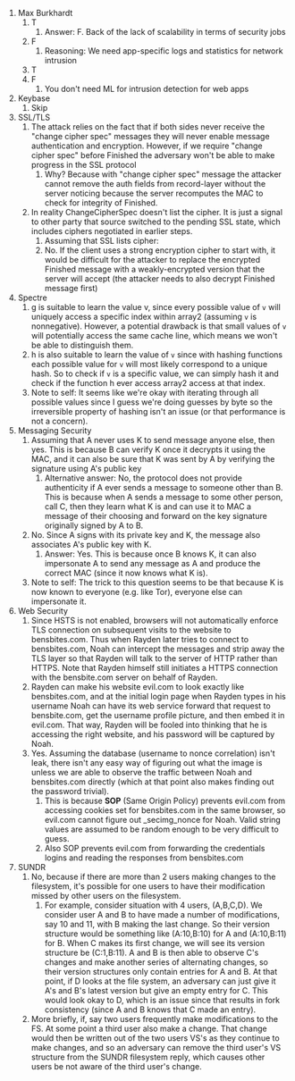 1. Max Burkhardt
   1. T
      1. Answer: F. Back of the lack of scalability in terms of security jobs
   2. F
      1. Reasoning: We need app-specific logs and statistics for network intrusion
   3. T
   4. F
      1. You don't need ML for intrusion detection for web apps
2. Keybase
   1. Skip
3. SSL/TLS
   1. The attack relies on the fact that if both sides never receive the "change cipher spec" messages they will never enable message authentication and encryption. However, if we require "change cipher spec" before Finished the adversary won't be able to make progress in the SSL protocol
      1. Why? Because with "change cipher spec" message the attacker cannot remove the auth fields from record-layer without the server noticing because the server recomputes the MAC to check for integrity of Finished.
   2. In reality ChangeCipherSpec doesn't list the cipher. It is just a signal to other party that source switched to the pending SSL state, which includes ciphers negotiated in earlier steps.   
      1. Assuming that SSL lists cipher:
      2. No. If the client uses a strong encryption cipher to start with, it would be difficult for the attacker to replace the encrypted Finished message with a weakly-encrypted version that the server will accept (the attacker needs to also decrypt Finished message first)
4. Spectre
   1. g is suitable to learn the value v, since every possible value of `v` will uniquely access a specific index within array2 (assuming `v` is nonnegative). However, a potential drawback is that small values of `v` will potentially access the same cache line, which means we won't be able to distinguish them.
   2. h is also suitable to learn the value of `v` since with hashing functions each possible value for `v` will most likely correspond to a unique hash. So to check if `v` is a specific value, we can simply hash it and check if the function h ever access array2 access at that index.
   3. Note to self: It seems like we're okay with iterating through all possible values since I guess we're doing guesses by byte so the irreversible property of hashing isn't an issue (or that performance is not a concern).
5. Messaging Security
   1. Assuming that A never uses K to send message anyone else, then yes. This is because B can verify K once it decrypts it using the MAC, and it can also be sure that K was sent by A by verifying the signature using A's public key
      1. Alternative answer: No, the protocol does not provide authenticity if A ever sends a message to someone other than B. This is because when A sends a message to some other person, call C, then they learn what K is and can use it to MAC a message of their choosing and forward on the key signature originally signed by A to B.
   2. No. Since A signs with its private key and K, the message also associates A's public key with K.
      1. Answer: Yes. This is because once B knows K, it can also impersonate A to send any message as A and produce the correct MAC (since it now knows what K is).
   3. Note to self: The trick to this question seems to be that because K is now known to everyone (e.g. like Tor), everyone else can impersonate it.
6. Web Security
   1. Since HSTS is not enabled, browsers will not automatically enforce TLS connection on subsequent visits to the website to bensbites.com. Thus when Rayden later tries to connect to bensbites.com, Noah can intercept the messages and strip away the TLS layer so that Rayden will talk to the server of HTTP rather than HTTPS. Note that Rayden himself still initiates a HTTPS connection with the bensbite.com server on behalf of Rayden.
   2. Rayden can make his website evil.com to look exactly like bensbites.com, and at the initial login page when Rayden types in his username Noah can have its web service forward that request to bensbite.com, get the username profile picture, and then embed it in evil.com. That way, Rayden will be fooled into thinking that he is accessing the right website, and his password will be captured by Noah.
   3. Yes. Assuming the database (username to nonce correlation) isn't leak, there isn't any easy way of figuring out what the image is unless we are able to observe the traffic between Noah and bensbites.com directly (which at that point also makes finding out the password trivial). 
      1. This is because **SOP** (Same Origin Policy) prevents evil.com from accessing cookies set for bensbites.com in the same browser, so evil.com cannot figure out _secimg_nonce for Noah. Valid string values are assumed to be random enough to be very difficult to guess. 
      2. Also SOP prevents evil.com from forwarding the credentials logins and reading the responses from bensbites.com
7. SUNDR
   1. No, because if there are more than 2 users making changes to the filesystem, it's possible for one users to have their modification missed by other users on the filesystem. 
      1. For example, consider situation with 4 users, (A,B,C,D). We consider user A and B to have made a number of modifications, say 10 and 11, with B making the last change. So their version structure would be something like (A:10,B:10) for A and (A:10,B:11) for B. When C makes its first change, we will see its version structure be (C:1,B:11). A and B is then able to observe C's changes and make another series of alternating changes, so their version structures only contain entries for A and B. At that point, if D looks at the file system, an adversary can just give it A's and B's latest version but give an empty entry for C. This would look okay to D, which is an issue since that results in fork consistency (since A and B knows that C made an entry).
   2. More briefly, if, say two users frequently make modifications to the FS. At some point a third user also make a change. That change would then be written out of the two users VS's as they continue to make changes, and so an adversary can remove the third user's VS structure from the SUNDR filesystem reply, which causes other users be not aware of the third user's change.